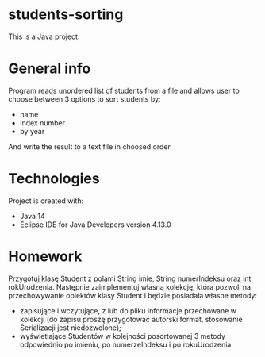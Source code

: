 # students-sorting
This is a Java project. 
# General info
Program reads unordered list of students from a file and allows user to choose between 3 options to sort students by:
*  name
* index number
* by year

And write the result to a text file in choosed order. 


# Technologies
Project is created with:
* Java 14
* Eclipse IDE for Java Developers version 4.13.0



# Homework
Przygotuj klasę Student z polami String imie, String numerIndeksu oraz int rokUrodzenia. Następnie zaimplementuj własną kolekcję, która pozwoli na przechowywanie obiektów klasy Student i będzie posiadała własne metody:
* zapisujące i wczytujące, z lub do pliku informacje przechowane w kolekcji (do zapisu
proszę przygotować autorski format, stosowanie Serializacji jest niedozwolone);
* wyświetlające Studentów w kolejności posortowanej 3 metody odpowiednio po imieniu, po numerzeIndeksu i po rokuUrodzenia.
